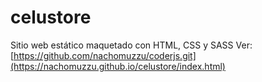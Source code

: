 # celustore

Sitio web estático maquetado con HTML, CSS y SASS
Ver: [https://github.com/nachomuzzu/coderjs.git](https://nachomuzzu.github.io/celustore/index.html)

